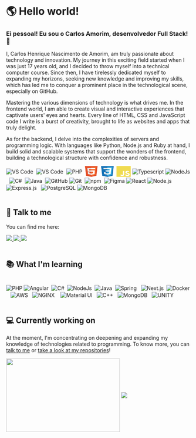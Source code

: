 <h1> 🌎 Hello world!</h1>

### Ei pessoal! Eu sou o Carlos Amorim, desenvolvedor Full Stack! 👋

I, Carlos Henrique Nascimento de Amorim, am truly passionate about technology and innovation. My journey in this exciting field started when I was just 17 years old, and I decided to throw myself into a technical computer course. Since then, I have tirelessly dedicated myself to expanding my horizons, seeking new knowledge and improving my skills, which has led me to conquer a prominent place in the technological scene, especially on GitHub.

Mastering the various dimensions of technology is what drives me. In the frontend world, I am able to create visual and interactive experiences that captivate users' eyes and hearts. Every line of HTML, CSS and JavaScript code I write is a burst of creativity, brought to life as websites and apps that truly delight.

As for the backend, I delve into the complexities of servers and programming logic. With languages ​​like Python, Node.js and Ruby at hand, I build solid and scalable systems that support the wonders of the frontend, building a technological structure with confidence and robustness.

<div>
  <img align="center" title="VS Code" alt="VS Code" height="30" width="40" src="https://cdn.jsdelivr.net/gh/devicons/devicon/icons/vscode/vscode-original.svg" />&nbsp;
  <img align="center" title="VS Code" alt="VS Code" height="30" width="30" src="https://img.shields.io/badge/Linux_Mint-87CF3E?style=for-the-badge&logo=linux-mint&logoColor=white" />&nbsp;
  <img align="center" title="PHP" alt="PHP" height="30" width="30" src="https://img.shields.io/badge/PHP-777BB4?style=for-the-badge&logo=php&logoColor=white" />
  <img align="center" title="HTML" alt="HTML" height="30" width="40" src="https://raw.githubusercontent.com/devicons/devicon/master/icons/html5/html5-original.svg" />
  <img align="center" title="CSS" alt="CSS" height="30" width="40" src="https://raw.githubusercontent.com/devicons/devicon/master/icons/css3/css3-original.svg" />
  <img align="center" title="Javascript" alt="Javascript" height="30" width="40" src="https://raw.githubusercontent.com/devicons/devicon/master/icons/javascript/javascript-plain.svg" />
  <img align="center" title="Typescript" alt="Typescript" height="30" width="43" src="https://cdn.jsdelivr.net/gh/devicons/devicon/icons/typescript/typescript-original.svg" />
  <img align="center" title="NodeJs" alt="NodeJs" height="30" width="30" src="https://img.shields.io/badge/Node.js-43853D?style=for-the-badge&logo=node.js&logoColor=white" />&nbsp;
   <img align="center" title="C#" alt="C#" height="30" width="30" src="https://dkrn4sk0rn31v.cloudfront.net/uploads/2022/05/como-instalar-o-csharp-e-nosso-primeiro-exemplo.png" />&nbsp;
    <img align="center" title="Java" alt="Java" height="30" width="30" src="https://blog.geekhunter.com.br/wp-content/uploads/2018/04/java-860x418.png" />&nbsp;
  <img align="center" title="GitHub" alt="GitHub" height="30" width="40" src="https://gist.githubusercontent.com/andrezzasouza/a5a0d2445c4c5015ffbb0704f87a7c34/raw/8153b4f391c3513f6bca21727980d3a1f5a197f0/github-grey.svg" />
  <img align="center" title="Git" alt="Git" height="30" width="40" src="https://cdn.jsdelivr.net/gh/devicons/devicon/icons/git/git-original.svg" />&nbsp;
  <img align="center" title="npm" alt="npm" height="30" width="30" src="https://static-00.iconduck.com/assets.00/npm-icon-512x512-qtfdrf37.png" />&nbsp;
  <img align="center" title="Figma" alt="Figma" height="30" width="40" src="https://cdn.jsdelivr.net/gh/devicons/devicon/icons/figma/figma-original.svg" />
  <img align="center" title="React" alt="React" height="30" width="40" src="https://cdn.jsdelivr.net/gh/devicons/devicon/icons/react/react-original.svg" />
  <img align="center" title="Node.js" alt="Node.js" height="30" width="40" src="https://miro.medium.com/v2/resize:fit:800/1*v2vdfKqD4MtmTSgNP0o5cg.png" />&nbsp;
  <img align="center" title="Express.js" alt="Express.js" height="40" src="https://adware-technologies.s3.amazonaws.com/uploads/technology/thumbnail/20/express-js.png" />&nbsp;&nbsp;
  <img align="center" title="PostgreSQL" alt="PostgreSQL" height="30" src="https://cdn.jsdelivr.net/gh/devicons/devicon/icons/postgresql/postgresql-plain.svg" />
   <img align="center" title="MongoDB" alt="MongoDB" height="30" width="40" src="https://cdn.jsdelivr.net/gh/devicons/devicon/icons/mongodb/mongodb-original.svg" />



  <br />
  <br />
</div>


<h2 id="talk"> 💬 Talk to me</h2>
<div style="display: inline_block">
  <p>You can find me here:</p>
  <a href="https://www.linkedin.com/in/carlosdeamorim/">
    <img src="https://img.shields.io/badge/LinkedIn-0077B5?style=for-the-badge&logo=linkedin&logoColor=white" />
  </a>
  <a href="mailto:carloshamorim457@gmail.com">
    <img src="https://img.shields.io/badge/Gmail-D14836?style=for-the-badge&logo=gmail&logoColor=white" />
  </a>
  <a href="https://www.instagram.com/eusoucarlosamorim/">
    <img src="https://img.shields.io/badge/Instagram-E4405F?style=for-the-badge&logo=instagram&logoColor=white" />
  </a>
  <br />
  <br />
</div>




<h2>📚 What I'm learning</h2>
<br />
<div>
<img align="center" title="PHP" alt="PHP" height="34" width="38" src=https://img.shields.io/badge/PHP-777BB4?style=for-the-badge&logo=php&logoColor=white />
  <img align="center" title="Angular" alt="Angular" height="34" width="38" src="https://img.shields.io/badge/Angular-DD0031?style=for-the-badge&logo=angular&logoColor=white" />&nbsp;
  <img align="center" title="C#" alt="C#" height="34" width="38" src="https://img.shields.io/badge/C%23-239120?style=for-the-badge&logo=c-sharp&logoColor=white"/>&nbsp;
  <img align="center" title="NodeJs" alt="NodeJs" height="34" width="38" src="https://img.shields.io/badge/Node.js-43853D?style=for-the-badge&logo=node.js&logoColor=white">&nbsp;
  <img align="center" title="Java" alt="Java" height="34" src="https://cdn.jsdelivr.net/gh/devicons/devicon/icons/java/java-original.svg" />&nbsp;
  <img align="center" title="Spring" alt="Spring" height="34" width="40" src="https://cdn.jsdelivr.net/gh/devicons/devicon/icons/spring/spring-original.svg" />&nbsp;&nbsp;
  <img align="center" title="Next.js" alt="Next.js" height="34" src="https://i.imgur.com/KjkuHJF.png" />&nbsp;
  <img align="center" title="Docker" alt="Docker" height="50" src="https://cdn.jsdelivr.net/gh/devicons/devicon/icons/docker/docker-original.svg" />&nbsp;&nbsp;
  <img align="center" title="AWS" alt="AWS" height="45" src="https://i.imgur.com/yBsYobh.png" />&nbsp;&nbsp;
  <img align="center" title="NGINX" alt="NGINX" height="65" src="https://cdn.jsdelivr.net/gh/devicons/devicon/icons/nginx/nginx-original.svg" />&nbsp;&nbsp;&nbsp;
  <img align="center" title="Material UI" alt="Material UI" height="34" width="40" src="https://cdn.jsdelivr.net/gh/devicons/devicon/icons/materialui/materialui-original.svg" />&nbsp;&nbsp;
  <img align="center" title="C++" alt="C++" height="34" width="40" src="https://img.shields.io/badge/C%2B%2B-00599C?style=for-the-badge&logo=c%2B%2B&logoColor=white" />&nbsp;&nbsp;
  <img align="center" title="MongoDB" alt="MongoDB" height="34" width="50" src="https://img.shields.io/badge/MongoDB-4EA94B?style=for-the-badge&logo=mongodb&logoColor=white" />&nbsp;&nbsp;
  <img align="center" title="UNITY" alt="UNITY" height="35" width="50" src="https://img.shields.io/badge/Unity-100000?style=for-the-badge&logo=unity&logoColor=white" />&nbsp;&nbsp;
  
  
  <br />
  <br />
</div>


<h2>💻 Currently working on</h2>

At the moment, I'm concentrating on deepening and expanding my knowledge of technologies related to programming. To know more, you can <a href="#talk">talk to me</a> or <a href="https://github.com/andrezzasouza?tab=repositories">take a look at my repositories</a>!



<div>
  <a href="https://github.com/carloshamorim" style="text-decoration: none !important; color: transparent; ">
    <img width="310" height="200" src="https://github-readme-stats.vercel.app/api?username=carloshamorim&theme=panda&show_icons=true&hide_rank=true&include_all_commits=true&count_private=true&custom_title=Github%20Stats" align="center" />
  </a>
  <a href="https://github.com/carloshamorim" style="text-decoration: none !important;">
    <img height="200" src="https://github-readme-stats.vercel.app/api/wakatime?username=carloshamorim&theme=panda&langs_count=5" align="center" />
  </a>
</div>

